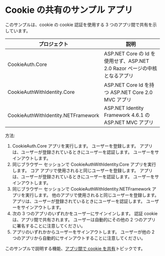 # <a name="cookie-sharing-sample-app"></a>Cookie の共有のサンプル アプリ

このサンプルは、cookie の cookie 認証を使用する 3 つのアプリ間で共有を示しています。

| プロジェクト                             | 説明 |
| ----------------------------------- | ----------- |
| CookieAuth.Core                     | ASP.NET Core の Id を使用せず、ASP.NET 2.0 Razor ページの中核となるアプリ |
| CookieAuthWithIdentity.Core         | ASP.NET Core Id を持つ ASP.NET Core 2.0 MVC アプリ |
| CookieAuthWithIdentity.NETFramework | ASP.NET Identity Framework 4.6.1 の ASP.NET MVC アプリ |

方法:

1. CookieAuth.Core アプリを実行します。 ユーザーを登録します。 アプリは、ユーザーが登録されているときにユーザーを認証します。 ユーザーをサインアウトします。
1. 同じブラウザー セッションで CookieAuthWithIdentity.Core アプリを実行します。 コア アプリで使用されると同じユーザーを登録します。 アプリは、ユーザーが登録されているときにユーザーを認証します。 ユーザーをサインアウトします。
1. 同じブラウザー セッションで CookieAuthWithIdentity.NETFramework アプリを実行します。 他のアプリで使用されると同じユーザーを登録します。 アプリは、ユーザーが登録されているときにユーザーを認証します。 ユーザーをサインアウトします。
1. 次の 3 つのアプリのいずれかをユーザーにサインインします。 認証 cookie は、アプリ間で共有されます。 ユーザーは自動的にその他の 2 つのアプリに署名することに注意してください。
1. アプリのいずれかからユーザーをサインアウトします。 ユーザーが他の 2 つのアプリから自動的にサインアウトすることに注意してください。

このサンプルで説明する機能、[アプリ間で cookie を共有](https://docs.microsoft.com/aspnet/core/security/data-protection/compatibility/cookie-sharing)トピックです。
